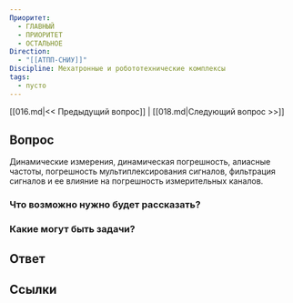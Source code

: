 ```yaml
---
Приоритет:
  - ГЛАВНЫЙ
  - ПРИОРИТЕТ
  - ОСТАЛЬНОЕ
Direction:
  - "[[АТПП-СНИУ]]" 
Discipline: Мехатронные и робототехнические комплексы 
tags:
  - пусто
---
```

[[016.md|<< Предыдущий вопрос]] | [[018.md|Следующий вопрос >>]]
## Вопрос

Динамические измерения, динамическая погрешность, алиасные частоты, погрешность мультиплексирования сигналов, фильтрация сигналов и ее влияние на погрешность измерительных каналов.

### Что возможно нужно будет рассказать?

### Какие могут быть задачи?

## Ответ

## Ссылки
